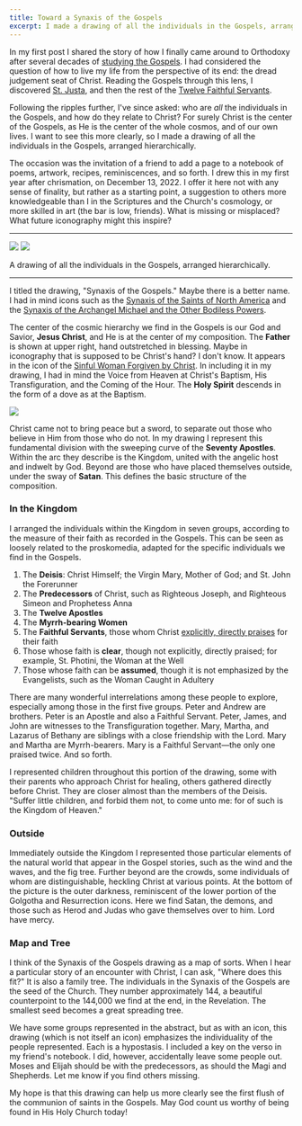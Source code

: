 ```yaml
---
title: Toward a Synaxis of the Gospels
excerpt: I made a drawing of all the individuals in the Gospels, arranged hierarchically.
---
```


In my first post I shared the story of how I finally came around to Orthodoxy
after several decades of [studying the
Gospels](/2024/welcome-to-gospel-desk/#the-role-of-gospel-desk-in-my-conversion).
I had considered the question of how to live my life from the perspective of
its end: the dread judgement seat of Christ. Reading the Gospels through this
lens, I discovered [St. Justa](/the-twelve-faithful-servants/st-justa/), and
then the rest of the [Twelve Faithful
Servants](/the-twelve-faithful-servants/).

Following the ripples further, I've since asked: who are _all_ the individuals
in the Gospels, and how do they relate to Christ? For surely Christ is the
center of the Gospels, as He is the center of the whole cosmos, and of our own
lives. I want to see this more clearly, so I made a drawing of all the
individuals in the Gospels, arranged hierarchically.

The occasion was the invitation of a friend to add a page to a notebook of
poems, artwork, recipes, reminiscences, and so forth. I drew this in my first
year after chrismation, on December 13, 2022. I offer it here not with any
sense of finality, but rather as a starting point, a suggestion to others more
knowledgeable than I in the Scriptures and the Church's cosmology, or more
skilled in art (the bar is low, friends). What is missing or misplaced? What
future iconography might this inspire?

---

<a href="./synaxis-of-the-gospels.jpg"><img src="./synaxis-of-the-gospels.640.jpg"></a>
<a href="./synaxis-of-the-gospels-with-key.jpg"><img src="./synaxis-of-the-gospels-with-key.640.jpg"></a>

<div class="caption">A drawing of all the individuals in the Gospels, arranged hierarchically.</div>

---

I titled the drawing, "Synaxis of the Gospels." Maybe there is a better name. I
had in mind icons such as the [Synaxis of the Saints of North
America](https://www.oca.org/saints/lives/2017/06/18/49-synaxis-of-the-saints-of-north-america)
and the [Synaxis of the Archangel Michael and the Other Bodiless
Powers](https://www.oca.org/saints/lives/2024/11/08/103244-synaxis-of-the-archangel-michael-and-the-other-bodiless-powers).

The center of the cosmic hierarchy we find in the Gospels is our God and
Savior, **Jesus Christ**, and He is at the center of my composition. The
**Father** is shown at upper right, hand outstretched in blessing. Maybe in
iconography that is supposed to be Christ's hand? I don't know. It appears in
the icon of the [Sinful Woman Forgiven by
Christ](/the-twelve-faithful-servants/the-sinful-woman/). In including it in my
drawing, I had in mind the Voice from Heaven at Christ's Baptism, His
Transfiguration, and the Coming of the Hour. The **Holy Spirit** descends in
the form of a dove as at the Baptism.

<p class="half"><a href="./composition.webp"><img src="./composition.webp"></a></p>

Christ came not to bring peace but a sword, to separate out those who believe
in Him from those who do not. In my drawing I represent this fundamental
division with the sweeping curve of the **Seventy Apostles**. Within the arc
they describe is the Kingdom, united with the angelic host and indwelt by God.
Beyond are those who have placed themselves outside, under the sway of
**Satan**. This defines the basic structure of the composition.

### In the Kingdom

I arranged the individuals within the Kingdom in seven groups, according to the
measure of their faith as recorded in the Gospels. This can be seen as loosely
related to the proskomedia, adapted for the specific individuals we find in the
Gospels.

1. The **Deisis**: Christ Himself; the Virgin Mary, Mother of God; and St. John the Forerunner
1. The **Predecessors** of Christ, such as Righteous Joseph, and Righteous Simeon and
   Prophetess Anna
1. The **Twelve Apostles**
1. The **Myrrh-bearing Women**
1. The **Faithful Servants**, those whom Christ [explicitly, directly
   praises](/the-twelve-faithful-servants/) for their faith
1. Those whose faith is **clear**, though not explicitly, directly praised;
   for example, St. Photini, the Woman at the Well
1. Those whose faith can be **assumed**, though it is not emphasized by the Evangelists, such as the Woman
   Caught in Adultery

There are many wonderful interrelations among these people to explore,
especially among those in the first five groups. Peter and Andrew are brothers.
Peter is an Apostle and also a Faithful Servant. Peter, James, and John are
witnesses to the Transfiguration together. Mary, Martha, and Lazarus of Bethany
are siblings with a close friendship with the Lord. Mary and Martha are
Myrrh-bearers. Mary is a Faithful Servant—the only one praised twice. And so
forth.

I represented children throughout this portion of the drawing, some with their
parents who approach Christ for healing, others gathered directly before
Christ. They are closer almost than the members of the Deisis. "Suffer little
children, and forbid them not, to come unto me: for of such is the Kingdom of
Heaven."

### Outside

Immediately outside the Kingdom I represented those particular elements of the
natural world that appear in the Gospel stories, such as the wind and the
waves, and the fig tree. Further beyond are the crowds, some individuals of
whom are distinguishable, heckling Christ at various points. At the bottom of
the picture is the outer darkness, reminiscent of the lower portion of the
Golgotha and Resurrection icons. Here we find Satan, the demons, and those such
as Herod and Judas who gave themselves over to him. Lord have mercy.

### Map and Tree

I think of the Synaxis of the Gospels drawing as a map of sorts. When I hear a
particular story of an encounter with Christ, I can ask, "Where does this fit?"
It is also a family tree. The individuals in the Synaxis of the Gospels are the
seed of the Church. They number approximately 144, a beautiful counterpoint to
the 144,000 we find at the end, in the Revelation. The smallest seed becomes a
great spreading tree.

We have some groups represented in the abstract, but as with an icon, this
drawing (which is not itself an icon) emphasizes the individuality of the
people represented. Each is a hypostasis. I included a key on the verso in my
friend's notebook. I did, however, accidentally leave some people out. Moses
and Elijah should be with the predecessors, as should the Magi and Shepherds.
Let me know if you find others missing.

My hope is that this drawing can help us more clearly see the first flush of
the communion of saints in the Gospels. May God count us worthy of being found
in His Holy Church today!
